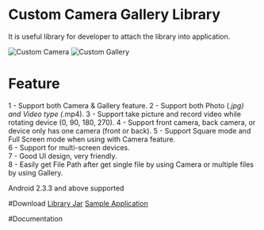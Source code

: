 # Custom Camera Gallery Library
It is useful library for developer to attach the library into application.   

![Custom Camera]({{site.baseurl}}/https://lh3.googleusercontent.com/yaUltawDTWwP9nwQfOGE8KjFZAxZtrwjsy1SAQ4FihhEAct_SCD25ySL2c0t52lqvb48=h900-rw)
![Custom Gallery]({{site.baseurl}}/https://lh3.googleusercontent.com/LhBaUA-Fb0hDF0NSndFmN1zxo3pYp5F6V3Ea0NJ-zCWZuzR_F-Z618NIFDQQBZC4iA=h900-rw)

# Feature
1 - Support both Camera & Gallery feature.
2 - Support both Photo (*.jpg) and Video type (*.mp4).
3 - Support take picture and record video while rotating device (0, 90, 180, 270).
4 - Support front camera, back camera, or device only has one camera (front or back). 
5 - Support Square mode and Full Screen mode when using with Camera feature.  
6 - Support for multi-screen devices.  
7 - Good UI design, very friendly.  
8 - Easily get File Path after get single file by using Camera or multiple files by using Gallery.

Android 2.3.3 and above supported

#Download
[Library Jar](https://bintray.com/artifact/download/mirrortowers/maven/android/mirrortowers/custom_camera_gallery/1.0.3/custom_camera_gallery-1.0.3-sources.jar "Bintray")
[Sample Application](https://play.google.com/store/apps/details?id=mirrortowers.beautiful_bag.android.custom_camera.custom_gallery&hl=en "Google Play Store")

#Documentation
